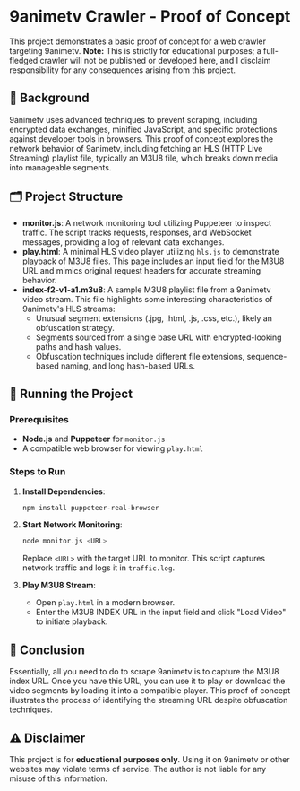
# 9animetv Crawler - Proof of Concept


This project demonstrates a basic proof of concept for a web crawler targeting 9animetv. **Note:** This is strictly for educational purposes; a full-fledged crawler will not be published or developed here, and I disclaim responsibility for any consequences arising from this project.

## 📝 Background

9animetv uses advanced techniques to prevent scraping, including encrypted data exchanges, minified JavaScript, and specific protections against developer tools in browsers. This proof of concept explores the network behavior of 9animetv, including fetching an HLS (HTTP Live Streaming) playlist file, typically an M3U8 file, which breaks down media into manageable segments.

## 🗂️ Project Structure

- **monitor.js**: A network monitoring tool utilizing Puppeteer to inspect traffic. The script tracks requests, responses, and WebSocket messages, providing a log of relevant data exchanges.
- **play.html**: A minimal HLS video player utilizing `hls.js` to demonstrate playback of M3U8 files. This page includes an input field for the M3U8 URL and mimics original request headers for accurate streaming behavior.
- **index-f2-v1-a1.m3u8**: A sample M3U8 playlist file from a 9animetv video stream. This file highlights some interesting characteristics of 9animetv's HLS streams:
  - Unusual segment extensions (.jpg, .html, .js, .css, etc.), likely an obfuscation strategy.
  - Segments sourced from a single base URL with encrypted-looking paths and hash values.
  - Obfuscation techniques include different file extensions, sequence-based naming, and long hash-based URLs.

## 🚀 Running the Project

### Prerequisites

- **Node.js** and **Puppeteer** for `monitor.js`
- A compatible web browser for viewing `play.html`

### Steps to Run

1. **Install Dependencies**: 
   ```bash
   npm install puppeteer-real-browser
   ```

2. **Start Network Monitoring**:
   ```bash
   node monitor.js <URL>
   ```
   Replace `<URL>` with the target URL to monitor. This script captures network traffic and logs it in `traffic.log`.

3. **Play M3U8 Stream**:
   - Open `play.html` in a modern browser.
   - Enter the M3U8 INDEX URL in the input field and click "Load Video" to initiate playback.

## 🤯 Conclusion

Essentially, all you need to do to scrape 9animetv is to capture the M3U8 index URL. Once you have this URL, you can use it to play or download the video segments by loading it into a compatible player. This proof of concept illustrates the process of identifying the streaming URL despite obfuscation techniques.

## ⚠️ Disclaimer

This project is for **educational purposes only**. Using it on 9animetv or other websites may violate terms of service. The author is not liable for any misuse of this information.
